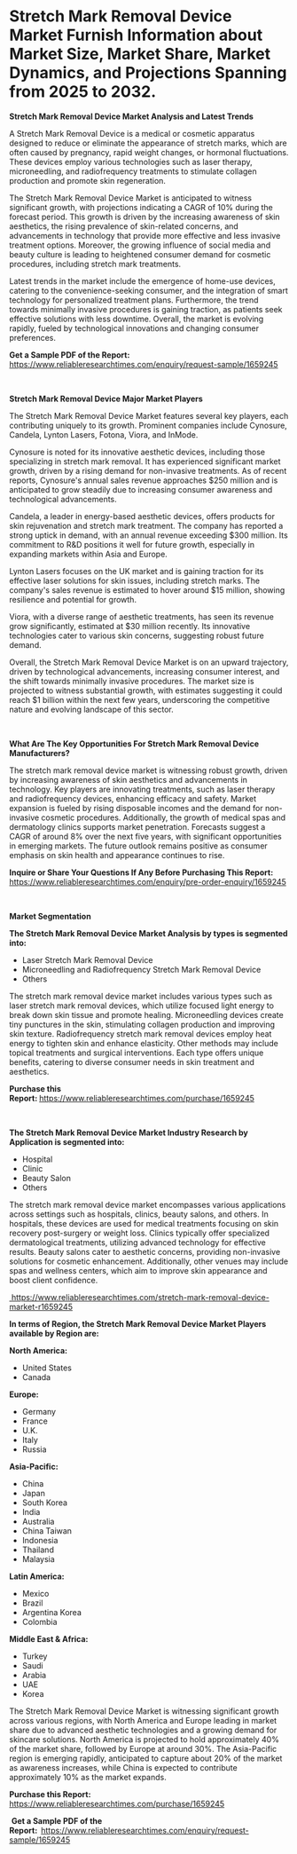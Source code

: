 <p><h1>Stretch Mark Removal Device Market Furnish Information about Market Size, Market Share, Market Dynamics, and Projections Spanning from 2025 to 2032.</h1></p><p><strong>Stretch Mark Removal Device Market Analysis and Latest Trends</strong></p>
<p><p>A Stretch Mark Removal Device is a medical or cosmetic apparatus designed to reduce or eliminate the appearance of stretch marks, which are often caused by pregnancy, rapid weight changes, or hormonal fluctuations. These devices employ various technologies such as laser therapy, microneedling, and radiofrequency treatments to stimulate collagen production and promote skin regeneration.</p><p>The Stretch Mark Removal Device Market is anticipated to witness significant growth, with projections indicating a CAGR of 10% during the forecast period. This growth is driven by the increasing awareness of skin aesthetics, the rising prevalence of skin-related concerns, and advancements in technology that provide more effective and less invasive treatment options. Moreover, the growing influence of social media and beauty culture is leading to heightened consumer demand for cosmetic procedures, including stretch mark treatments.</p><p>Latest trends in the market include the emergence of home-use devices, catering to the convenience-seeking consumer, and the integration of smart technology for personalized treatment plans. Furthermore, the trend towards minimally invasive procedures is gaining traction, as patients seek effective solutions with less downtime. Overall, the market is evolving rapidly, fueled by technological innovations and changing consumer preferences.</p></p>
<p><strong>Get a Sample PDF of the Report:&nbsp;</strong> <a href="https://www.reliableresearchtimes.com/enquiry/request-sample/1659245?utm_campaign=2999&utm_medium=2&utm_source=Github&utm_content=ia&utm_term=13042025&utm_id=stretch-mark-removal-device">https://www.reliableresearchtimes.com/enquiry/request-sample/1659245</a></p>
<p>&nbsp;</p>
<p><strong>Stretch Mark Removal Device Major Market Players</strong></p>
<p><p>The Stretch Mark Removal Device Market features several key players, each contributing uniquely to its growth. Prominent companies include Cynosure, Candela, Lynton Lasers, Fotona, Viora, and InMode. </p><p>Cynosure is noted for its innovative aesthetic devices, including those specializing in stretch mark removal. It has experienced significant market growth, driven by a rising demand for non-invasive treatments. As of recent reports, Cynosure's annual sales revenue approaches $250 million and is anticipated to grow steadily due to increasing consumer awareness and technological advancements.</p><p>Candela, a leader in energy-based aesthetic devices, offers products for skin rejuvenation and stretch mark treatment. The company has reported a strong uptick in demand, with an annual revenue exceeding $300 million. Its commitment to R&D positions it well for future growth, especially in expanding markets within Asia and Europe.</p><p>Lynton Lasers focuses on the UK market and is gaining traction for its effective laser solutions for skin issues, including stretch marks. The company's sales revenue is estimated to hover around $15 million, showing resilience and potential for growth.</p><p>Viora, with a diverse range of aesthetic treatments, has seen its revenue grow significantly, estimated at $30 million recently. Its innovative technologies cater to various skin concerns, suggesting robust future demand.</p><p>Overall, the Stretch Mark Removal Device Market is on an upward trajectory, driven by technological advancements, increasing consumer interest, and the shift towards minimally invasive procedures. The market size is projected to witness substantial growth, with estimates suggesting it could reach $1 billion within the next few years, underscoring the competitive nature and evolving landscape of this sector.</p></p>
<p>&nbsp;</p>
<p><strong>What Are The Key Opportunities For Stretch Mark Removal Device Manufacturers?</strong></p>
<p><p>The stretch mark removal device market is witnessing robust growth, driven by increasing awareness of skin aesthetics and advancements in technology. Key players are innovating treatments, such as laser therapy and radiofrequency devices, enhancing efficacy and safety. Market expansion is fueled by rising disposable incomes and the demand for non-invasive cosmetic procedures. Additionally, the growth of medical spas and dermatology clinics supports market penetration. Forecasts suggest a CAGR of around 8% over the next five years, with significant opportunities in emerging markets. The future outlook remains positive as consumer emphasis on skin health and appearance continues to rise.</p></p>
<p><strong>Inquire or Share Your Questions If Any Before Purchasing This Report:</strong> <a href="https://www.reliableresearchtimes.com/enquiry/pre-order-enquiry/1659245?utm_campaign=2999&utm_medium=2&utm_source=Github&utm_content=ia&utm_term=13042025&utm_id=stretch-mark-removal-device">https://www.reliableresearchtimes.com/enquiry/pre-order-enquiry/1659245</a></p>
<p>&nbsp;</p>
<p><strong>Market Segmentation</strong></p>
<p><strong>The Stretch Mark Removal Device Market Analysis by types is segmented into:</strong></p>
<p><ul><li>Laser Stretch Mark Removal Device</li><li>Microneedling and Radiofrequency Stretch Mark Removal Device</li><li>Others</li></ul></p>
<p><p>The stretch mark removal device market includes various types such as laser stretch mark removal devices, which utilize focused light energy to break down skin tissue and promote healing. Microneedling devices create tiny punctures in the skin, stimulating collagen production and improving skin texture. Radiofrequency stretch mark removal devices employ heat energy to tighten skin and enhance elasticity. Other methods may include topical treatments and surgical interventions. Each type offers unique benefits, catering to diverse consumer needs in skin treatment and aesthetics.</p></p>
<p><strong>Purchase this Report:&nbsp;</strong><a href="https://www.reliableresearchtimes.com/purchase/1659245?utm_campaign=2999&utm_medium=2&utm_source=Github&utm_content=ia&utm_term=13042025&utm_id=stretch-mark-removal-device">https://www.reliableresearchtimes.com/purchase/1659245</a></p>
<p>&nbsp;</p>
<p><strong>The Stretch Mark Removal Device Market Industry Research by Application is segmented into:</strong></p>
<p><ul><li>Hospital</li><li>Clinic</li><li>Beauty Salon</li><li>Others</li></ul></p>
<p><p>The stretch mark removal device market encompasses various applications across settings such as hospitals, clinics, beauty salons, and others. In hospitals, these devices are used for medical treatments focusing on skin recovery post-surgery or weight loss. Clinics typically offer specialized dermatological treatments, utilizing advanced technology for effective results. Beauty salons cater to aesthetic concerns, providing non-invasive solutions for cosmetic enhancement. Additionally, other venues may include spas and wellness centers, which aim to improve skin appearance and boost client confidence.</p></p>
<p><a href="https://www.reliableresearchtimes.com/stretch-mark-removal-device-market-r1659245?utm_campaign=2999&utm_medium=2&utm_source=Github&utm_content=ia&utm_term=13042025&utm_id=stretch-mark-removal-device">&nbsp;https://www.reliableresearchtimes.com/stretch-mark-removal-device-market-r1659245</a></p>
<p><strong>In terms of Region, the Stretch Mark Removal Device Market Players available by Region are:</strong></p>
<p>
    <p> <strong> North America: </strong>
        <ul>
            <li>United States</li>
            <li>Canada</li>
        </ul>
        </p> 
    <p> <strong> Europe: </strong>
        <ul>
            <li>Germany</li>
            <li>France</li>
            <li>U.K.</li>
            <li>Italy</li>
            <li>Russia</li>
        </ul>
        </p> 
    <p> <strong> Asia-Pacific: </strong>
        <ul>
            <li>China</li>
            <li>Japan</li>
            <li>South Korea</li>
            <li>India</li>
            <li>Australia</li>
            <li>China Taiwan</li>
            <li>Indonesia</li>
            <li>Thailand</li>
            <li>Malaysia</li>
        </ul>
        </p> 
    <p> <strong> Latin America: </strong>
        <ul>
            <li>Mexico</li>
            <li>Brazil</li>
            <li>Argentina Korea</li>
            <li>Colombia</li>
        </ul>
        </p> 
    <p> <strong> Middle East & Africa: </strong>
        <ul>
            <li>Turkey</li>
            <li>Saudi</li>
            <li>Arabia</li>
            <li>UAE</li>
            <li>Korea</li>
        </ul>
    </p>
    </p>
<p><p>The Stretch Mark Removal Device Market is witnessing significant growth across various regions, with North America and Europe leading in market share due to advanced aesthetic technologies and a growing demand for skincare solutions. North America is projected to hold approximately 40% of the market share, followed by Europe at around 30%. The Asia-Pacific region is emerging rapidly, anticipated to capture about 20% of the market as awareness increases, while China is expected to contribute approximately 10% as the market expands.</p></p>
<p><strong>Purchase this Report: </strong><a href="https://www.reliableresearchtimes.com/purchase/1659245?utm_campaign=2999&utm_medium=2&utm_source=Github&utm_content=ia&utm_term=13042025&utm_id=stretch-mark-removal-device">https://www.reliableresearchtimes.com/purchase/1659245</a></p>
<p>&nbsp;<strong>Get a Sample PDF of the Report:&nbsp;&nbsp;</strong><a href="https://www.reliableresearchtimes.com/enquiry/request-sample/1659245?utm_campaign=2999&utm_medium=2&utm_source=Github&utm_content=ia&utm_term=13042025&utm_id=stretch-mark-removal-device">https://www.reliableresearchtimes.com/enquiry/request-sample/1659245</a></p>
<p><strong></strong></p>
<p><p></p><p></p><p></p></p>